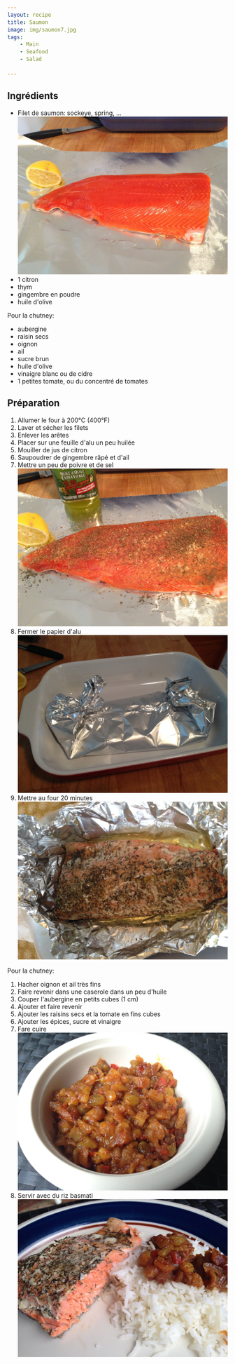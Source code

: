 ```yaml
---
layout: recipe
title: Saumon
image: img/saumon7.jpg  
tags:
    - Main
    - Seafood
    - Salad

---
```

## Ingrédients
* Filet de saumon: sockeye, spring, ...   
![image](img/saumon1.jpg)
* 1 citron
* thym
* gingembre en poudre
* huile d'olive

Pour la chutney:

* aubergine
* raisin secs
* oignon
* ail
* sucre brun
* huile d'olive
* vinaigre blanc ou de cidre
* 1 petites tomate, ou du concentré de tomates


## Préparation
1. Allumer le four à 200°C (400°F)
2. Laver et sécher les filets
3. Enlever les arêtes
2. Placer sur une feuille d'alu un peu huilée
3. Mouiller de jus de citron
4. Saupoudrer de gingembre râpé et d'ail
5. Mettre un peu de poivre et de sel   
![image](img/saumon2.jpg)    
6. Fermer le papier d'alu   
![image](img/saumon3.jpg)
7. Mettre au four 20 minutes  
![image](img/saumon5.jpg) 

Pour la chutney:

1. Hacher oignon et ail très fins
2. Faire revenir dans une caserole dans un peu d'huile
3. Couper l'aubergine en petits cubes (1 cm)
4. Ajouter et faire revenir
5. Ajouter les raisins secs et la tomate en fins cubes
6. Ajouter les épices, sucre et vinaigre
7. Fare cuire    
![image](img/saumon4.jpg)
8. Servir avec du riz basmati   
![image](img/saumon6.jpg)